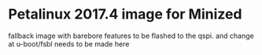 # Petalinux 2017.4 image for Minized



fallback image with barebore features
to be flashed to the qspi. and change at u-boot/fsbl needs to be made here
